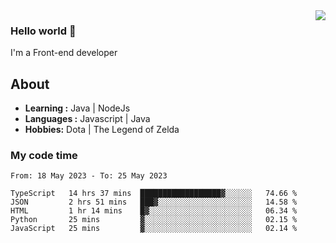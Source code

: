 <img align='right' src="https://github-readme-stats.vercel.app/api?username=jumodada&show_icons=true&theme=vue">

### Hello world 👋

I'm a Front-end developer 
    
## About
-  **Learning :** Java | NodeJs
-  **Languages :** Javascript | Java
-  **Hobbies:** Dota | The Legend of Zelda

### My code time

<!--START_SECTION:waka-->

```text
From: 18 May 2023 - To: 25 May 2023

TypeScript   14 hrs 37 mins  ██████████████████▓░░░░░░   74.66 %
JSON         2 hrs 51 mins   ███▓░░░░░░░░░░░░░░░░░░░░░   14.58 %
HTML         1 hr 14 mins    █▓░░░░░░░░░░░░░░░░░░░░░░░   06.34 %
Python       25 mins         ▓░░░░░░░░░░░░░░░░░░░░░░░░   02.15 %
JavaScript   25 mins         ▓░░░░░░░░░░░░░░░░░░░░░░░░   02.14 %
```

<!--END_SECTION:waka-->
